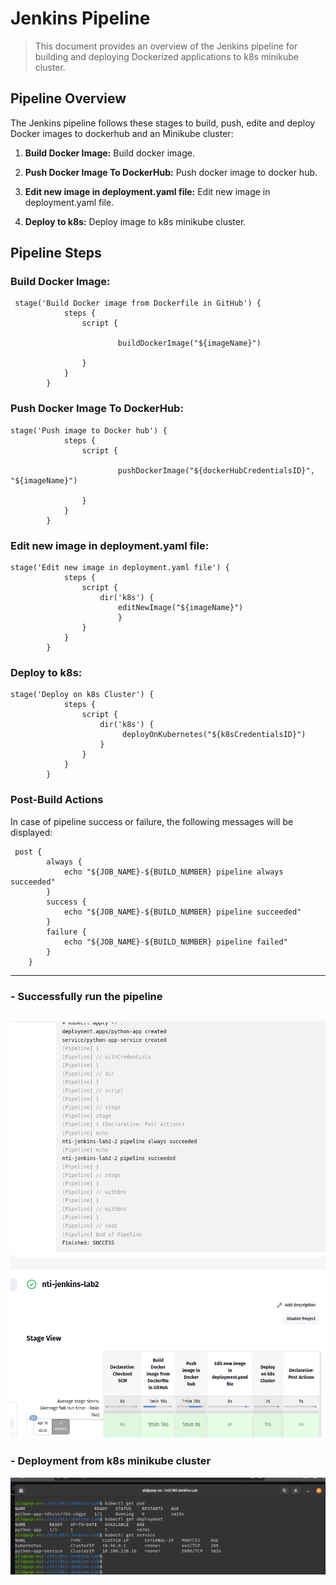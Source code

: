 # Jenkins Pipeline 

> This document provides an overview of the Jenkins pipeline for building and deploying Dockerized applications to k8s minikube cluster.


## Pipeline Overview

The Jenkins pipeline follows these stages to build, push, edite and deploy Docker images to dockerhub and an Minikube cluster:

1. **Build Docker Image:** Build docker image.

2. **Push Docker Image To DockerHub:** Push docker image to docker hub.

3. **Edit new image in deployment.yaml file:** Edit new image in deployment.yaml file.

4. **Deploy to k8s:**  Deploy image to k8s minikube cluster.


## Pipeline Steps

### Build Docker Image:

```
 stage('Build Docker image from Dockerfile in GitHub') {
            steps {
                script {
                 	
                 		buildDockerImage("${imageName}")
                      
                }
            }
        }
```



### Push Docker Image To DockerHub:

```
stage('Push image to Docker hub') {
            steps {
                script {
                 	
                 		pushDockerImage("${dockerHubCredentialsID}", "${imageName}")
                      
                }
            }
        }

```

### Edit new image in deployment.yaml file:

```
stage('Edit new image in deployment.yaml file') {
            steps {
                script { 
                	dir('k8s') {
				        editNewImage("${imageName}")
                    	}
                }
            }
        }
```
### Deploy to k8s:

```
stage('Deploy on k8s Cluster') {
            steps {
                script { 
                	dir('k8s') {
				         deployOnKubernetes("${k8sCredentialsID}")
                    }
                }
            }
        }

```


### Post-Build Actions
In case of pipeline success or failure, the following messages will be displayed:
```
 post {
        always {
            echo "${JOB_NAME}-${BUILD_NUMBER} pipeline always succeeded"
        }
        success {
            echo "${JOB_NAME}-${BUILD_NUMBER} pipeline succeeded"
        }
        failure {
            echo "${JOB_NAME}-${BUILD_NUMBER} pipeline failed"
        }
    }
```
----
### - Successfully run the pipeline
![](https://github.com/AliKhamed/Nti-Jenkins-Lab/blob/main/screenshots/1.png)
![](https://github.com/AliKhamed/Nti-Jenkins-Lab/blob/main/screenshots/2.png)
---

### - Deployment from k8s minikube cluster
![](https://github.com/AliKhamed/Nti-Jenkins-Lab/blob/main/screenshots/3.png)
